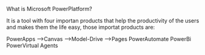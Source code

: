 What is Microsoft PowerPlatform?

It is a tool with four importan products that help the productivity of the users and makes them the life easy, those importat products are:

PowerApps
-->Canvas
-->Model-Drive
-->Pages
PowerAutomate
PowerBi
PowerVirtual Agents
